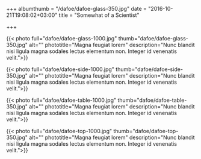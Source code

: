 +++
albumthumb = "/dafoe/dafoe-glass-350.jpg"
date = "2016-10-21T19:08:02+03:00"
title = "Somewhat of a Scientist"

+++

{{< photo full="dafoe/dafoe-glass-1000.jpg" thumb="dafoe/dafoe-glass-350.jpg" alt="" phototitle="Magna feugiat lorem" description="Nunc blandit nisi ligula magna sodales lectus elementum non. Integer id venenatis velit.">}}

{{< photo full="dafoe/dafoe-side-1000.jpg" thumb="dafoe/dafoe-side-350.jpg" alt="" phototitle="Magna feugiat lorem" description="Nunc blandit nisi ligula magna sodales lectus elementum non. Integer id venenatis velit.">}}

{{< photo full="dafoe/dafoe-table-1000.jpg" thumb="dafoe/dafoe-table-350.jpg" alt="" phototitle="Magna feugiat lorem" description="Nunc blandit nisi ligula magna sodales lectus elementum non. Integer id venenatis velit.">}}

{{< photo full="dafoe/dafoe-top-1000.jpg" thumb="dafoe/dafoe-top-350.jpg" alt="" phototitle="Magna feugiat lorem" description="Nunc blandit nisi ligula magna sodales lectus elementum non. Integer id venenatis velit.">}}

